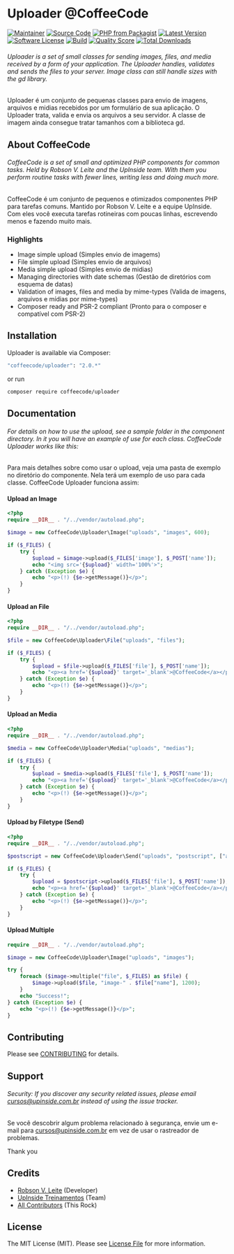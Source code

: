 # Uploader @CoffeeCode

[![Maintainer](http://img.shields.io/badge/maintainer-@robsonvleite-blue.svg?style=flat-square)](https://twitter.com/robsonvleite)
[![Source Code](http://img.shields.io/badge/source-coffeecode/uploader-blue.svg?style=flat-square)](https://github.com/robsonvleite/uploader)
[![PHP from Packagist](https://img.shields.io/packagist/php-v/coffeecode/uploader.svg?style=flat-square)](https://packagist.org/packages/coffeecode/uploader)
[![Latest Version](https://img.shields.io/github/release/robsonvleite/uploader.svg?style=flat-square)](https://github.com/robsonvleite/uploader/releases)
[![Software License](https://img.shields.io/badge/license-MIT-brightgreen.svg?style=flat-square)](LICENSE)
[![Build](https://img.shields.io/scrutinizer/build/g/robsonvleite/uploader.svg?style=flat-square)](https://scrutinizer-ci.com/g/robsonvleite/uploader)
[![Quality Score](https://img.shields.io/scrutinizer/g/robsonvleite/uploader.svg?style=flat-square)](https://scrutinizer-ci.com/g/robsonvleite/uploader)
[![Total Downloads](https://img.shields.io/packagist/dt/coffeecode/uploader.svg?style=flat-square)](https://packagist.org/packages/coffeecode/uploader)

###### Uploader is a set of small classes for sending images, files, and media received by a form of your application. The Uploader handles, validates and sends the files to your server. Image class can still handle sizes with the gd library.

Uploader é um conjunto de pequenas classes para envio de imagens, arquivos e midias recebidos por um formulário de sua aplicação. O Uploader trata, valida e envia os arquivos a seu servidor. A classe de imagem ainda consegue tratar tamanhos com a biblioteca gd.

## About CoffeeCode

###### CoffeeCode is a set of small and optimized PHP components for common tasks. Held by Robson V. Leite and the UpInside team. With them you perform routine tasks with fewer lines, writing less and doing much more.

CoffeeCode é um conjunto de pequenos e otimizados componentes PHP para tarefas comuns. Mantido por Robson V. Leite e a equipe UpInside. Com eles você executa tarefas rotineiras com poucas linhas, escrevendo menos e fazendo muito mais.

### Highlights

- Image simple upload (Simples envio de imagems)
- File simple upload (Simples envio de arquivos)
- Media simple upload (Simples envio de midias)
- Managing directories with date schemas (Gestão de diretórios com esquema de datas)
- Validation of images, files and media by mime-types (Valida de imagens, arquivos e mídias por mime-types)
- Composer ready and PSR-2 compliant (Pronto para o composer e compatível com PSR-2)

## Installation

Uploader is available via Composer:

```bash
"coffeecode/uploader": "2.0.*"
```

or run

```bash
composer require coffeecode/uploader
```

## Documentation

###### For details on how to use the upload, see a sample folder in the component directory. In it you will have an example of use for each class. CoffeeCode Uploader works like this:

Para mais detalhes sobre como usar o upload, veja uma pasta de exemplo no diretório do componente. Nela terá um exemplo de uso para cada classe. CoffeeCode Uploader funciona assim:

#### Upload an Image

```php
<?php
require __DIR__ . "/../vendor/autoload.php";

$image = new CoffeeCode\Uploader\Image("uploads", "images", 600);

if ($_FILES) {
    try {
        $upload = $image->upload($_FILES['image'], $_POST['name']);
        echo "<img src='{$upload}' width='100%'>";
    } catch (Exception $e) {
        echo "<p>(!) {$e->getMessage()}</p>";
    }
}
```

#### Upload an File

```php
<?php
require __DIR__ . "/../vendor/autoload.php";

$file = new CoffeeCode\Uploader\File("uploads", "files");

if ($_FILES) {
    try {
        $upload = $file->upload($_FILES['file'], $_POST['name']);
        echo "<p><a href='{$upload}' target='_blank'>@CoffeeCode</a></p>";
    } catch (Exception $e) {
        echo "<p>(!) {$e->getMessage()}</p>";
    }
}
```

#### Upload an Media

```php
<?php
require __DIR__ . "/../vendor/autoload.php";

$media = new CoffeeCode\Uploader\Media("uploads", "medias");

if ($_FILES) {
    try {
        $upload = $media->upload($_FILES['file'], $_POST['name']);
        echo "<p><a href='{$upload}' target='_blank'>@CoffeeCode</a></p>";
    } catch (Exception $e) {
        echo "<p>(!) {$e->getMessage()}</p>";
    }
}
```

#### Upload by Filetype (Send)

```php
<?php
require __DIR__ . "/../vendor/autoload.php";

$postscript = new CoffeeCode\Uploader\Send("uploads", "postscript", ["application/postscript"]);

if ($_FILES) {
    try {
        $upload = $postscript->upload($_FILES['file'], $_POST['name']);
        echo "<p><a href='{$upload}' target='_blank'>@CoffeeCode</a></p>";
    } catch (Exception $e) {
        echo "<p>(!) {$e->getMessage()}</p>";
    }
}
```

#### Upload Multiple

```php
require __DIR__ . "/../vendor/autoload.php";

$image = new CoffeeCode\Uploader\Image("uploads", "images");

try {
    foreach ($image->multiple("file", $_FILES) as $file) {
        $image->upload($file, "image-" . $file["name"], 1200);
    }
    echo "Success!";
} catch (Exception $e) {
    echo "<p>(!) {$e->getMessage()}</p>";
}
```

## Contributing

Please see [CONTRIBUTING](https://github.com/robsonvleite/uploader/blob/master/CONTRIBUTING.md) for details.

## Support

###### Security: If you discover any security related issues, please email cursos@upinside.com.br instead of using the issue tracker.

Se você descobrir algum problema relacionado à segurança, envie um e-mail para cursos@upinside.com.br em vez de usar o rastreador de problemas.

Thank you

## Credits

- [Robson V. Leite](https://github.com/robsonvleite) (Developer)
- [UpInside Treinamentos](https://github.com/upinside) (Team)
- [All Contributors](https://github.com/robsonvleite/uploader/contributors) (This Rock)

## License

The MIT License (MIT). Please see [License File](https://github.com/robsonvleite/uploader/blob/master/LICENSE) for more information.
